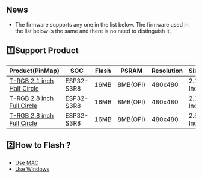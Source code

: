 
## News

* The firmware supports any one in the list below. The firmware used in the list below is the same and there is no need to distinguish it.


## 1️⃣Support Product

| Product(PinMap)                 | SOC        | Flash | PSRAM    | Resolution | Size     | firmware                     |
| ------------------------------- | ---------- | ----- | -------- | ---------- | -------- | ---------------------------- |
| [T-RGB 2.1 inch Half Circle][1] | ESP32-S3R8 | 16MB  | 8MB(OPI) | 480x480    | 2.1 Inch | [firmware](./lv_factory.bin) |
| [T-RGB 2.8 inch Full Circle][2] | ESP32-S3R8 | 16MB  | 8MB(OPI) | 480x480    | 2.1 Inch | [firmware](./lv_factory.bin) |
| [T-RGB 2.8 inch Full Circle][3] | ESP32-S3R8 | 16MB  | 8MB(OPI) | 480x480    | 2.8 Inch | [firmware](./lv_factory.bin) |


[1]: https://www.lilygo.cc/products/t-rgb?variant=42407295877301
[2]: https://www.lilygo.cc/products/t-rgb
[3]: https://www.lilygo.cc/products/t-rgb?variant=42880799441077

## 2️⃣How to Flash ?

* [Use MAC](https://github.com/Xinyuan-LilyGO/LilyGo-Document/blob/master/MacFlashBin.md)
* [Use Windows](https://github.com/Xinyuan-LilyGO/LilyGo-Document/blob/master/WinFlashBin.md)